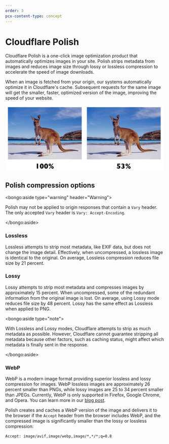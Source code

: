 ```yaml
---
order: 3
pcx-content-type: concept
---
```


# Cloudflare Polish

Cloudflare Polish is a one-click image optimization product that automatically optimizes images in your site. Polish strips metadata from images and reduces image size through lossy or lossless compression to accelerate the speed of image downloads.

When an image is fetched from your origin, our systems automatically optimize it in Cloudflare's cache. Subsequent requests for the same image will get the smaller, faster, optimized version of the image, improving the speed of your website.

![Polish](../static/polish.png)

## Polish compression options

<bongo:aside type="warning" header="Warning">

Polish may not be applied to origin responses that contain a `Vary` header. The only accepted `Vary` header is `Vary: Accept-Encoding`.

</bongo:aside>

### Lossless

Lossless attempts to strip most metadata, like EXIF data, but does not change the image detail. Effectively, when uncompressed, a lossless image is identical to the original. On average, Lossless compression reduces file size by 21 percent.

### Lossy

Lossy attempts to strip most metadata and compresses images by approximately 15 percent. When uncompressed, some of the redundant information from the original image is lost. On average, using Lossy mode reduces file size by 48 percent. Lossy has the same effect as Lossless when applied to PNG.

<bongo:aside type="note">

With Lossless and Lossy modes, Cloudflare attempts to strip as much metadata as possible. However, Cloudflare cannot guarantee stripping all metadata because other factors, such as caching status, might affect which metadata is finally sent in the response.

</bongo:aside>

### WebP

WebP is a modern image format providing superior lossless and lossy compression for images. WebP lossless images are approximately 26 percent smaller than PNGs, while lossy images are 25 to 34 percent smaller than JPEGs. Currently, WebP is only supported in Firefox, Google Chrome, and Opera. You can learn more in our [blog post](https://blog.cloudflare.com/a-very-webp-new-year-from-cloudflare/).

Polish creates and caches a WebP version of the image and delivers it to the browser if the `Accept` header from the browser includes WebP, and the compressed image is significantly smaller than the lossy or lossless compression:

```txt
Accept: image/avif,image/webp,image/*,*/*;q=0.8
```
